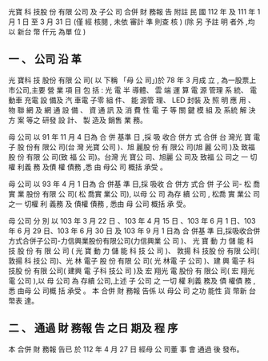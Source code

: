 光寶 科 技股 份 有限 公司 及 子公 司 合併 財 務報 告 附註 民 國 112 年 及 111 年 1 月 1 日 至 3 月 31 日
(僅 經 核閱 , 未依 審計 準 則查 核 )
(除 另 予註 明 者外 ,均 以 新台 幣 仟元 為單 位 )

## 一 、 公司 沿 革

 光 寶科 技 股份 有限 公 司( 以 下稱 「母 公 司」)於 78 年 3 月成 立 ,
為一股票上市公司,主要 營 業 項 目 包 括 : 光 電 半 導體、 雲 端 運 算 電 源 管理 系 統、 電 動車 充電 設 備及 汽 車電 子零 組 件、 能 源管 理、 LED 封裝 及 照 明 應 用 、 物 聯 網 及 網 通 設 備 、 資 通 訊 及 消 費 性 電 子 等 關 鍵 模 組 及 系統 解 決方 案 等之 研發 設 計、 製 造及 銷售 業 務。

 母 公司 以 91 年 11 月 4 日為 合 併 基準 日 ,採 吸 收合 併方 式 合併 台 灣光 寶 電子 股 份有 限公 司(台 灣 光寶 公司 )、旭 麗股 份 有 限公 司(旭 麗 公司 )及 致福 股 份 有限 公 司(致 福 公 司)。台灣 光 寶公 司、旭麗 公 司及 致福 公 司之 一 切權 利義 務 及債 權 債務 ,悉 由 母公 司 概括 承受 。

 母 公司 以 93 年 4 月 1 日為 合 併基 準 日,採 吸收 合 併方 式合 併 子公 司- 松 喬實 業 股份 有限 公 司( 松 喬實 業公 司), 以母 公 司 為存 續 公司 , 松喬 實 業公 司 之一 切權 利 義務 及 債權 債務 , 悉由 母 公司 概括 承 受。

 母 公司 分 別 以 103 年 3 月 22 日 、103 年 4 月 15 日 、103 年 6 月 1 日、103 年 6 月 29 日、103 年 6 月 30 日 及 103 年 9 月 1 日為 合 併基 準 日,採吸收合併方式合併子公司-力信興業股份有限公司(力信興業 公 司 )、 光 寶 動 力 儲 能 科 技 股 份 有 限 公 司 ( 光 寶 動 力 儲 能 科 技 公 司 )、 敦揚 科 技股 份 有限 公司( 敦揚 科 技公 司)、光 林 電子 股 份 有限 公 司( 光 林電 子 公司 )、建 興 電子 科 技股 份 有限 公司( 建興 電 子科 技公 司 )及 宏 翔光 電 股份 有 限公 司( 宏 翔光 電 公司 ),以 母 公司 為 存續 公司,上述 子 公司 之 一切 權 利義 務及 債 權債 務 ,悉 由母 公 司概 括 承受 。 本 合併 財 務報 告係 以 母公 司 之功 能性 貨 幣新 台 幣表 達。

## 二 、 通過 財 務報 告 之日 期及 程 序

 本 合併 財 務報 告已 於 112 年 4 月 27 日 經母 公 司董 事 會 通過 後 發布。